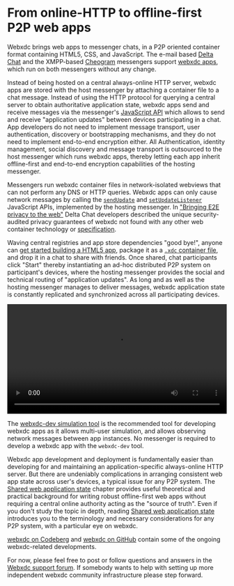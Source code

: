 # From online-HTTP to offline-first P2P web apps

Webxdc brings web apps to messenger chats,
in a P2P oriented container format
containing HTML5, CSS, and JavaScript.
The e-mail based [Delta Chat](https://delta.chat) 
and the XMPP-based [Cheogram](https://cheogram.com) messengers 
support [webxdc apps](https://webxdc.org/apps), which run on both messengers without any change. 

Instead of being hosted on a central always-online HTTP server, 
webxdc apps are stored with the host messenger by attaching a container file to a chat message. 
Instead of using the HTTP protocol for querying a central server to obtain authoritative application state,
webxdc apps send and receive messages via the messenger's [JavaScript API]
which allows to send and receive "application updates" between devices participating in a chat. 
App developers do not need to implement message transport, user authentication, 
discovery or bootstrapping mechanisms, and they do not need to implement end-to-end encryption either. 
All Authentication, identity management, social discovery and message transport 
is outsourced to the host messenger which runs webxdc apps,
thereby letting each app inherit offline-first and end-to-end encryption 
capabilities of the hosting messenger. 

Messengers run webxdc container files in network-isolated webviews that can not perform any DNS or HTTP queries.
Webxdc apps can only cause network messages by calling the [`sendUpdate`](./spec/sendUpdate.html)
and [`setUpdateListener`](./spec/setUpdateListener.html) JavaScript APIs,
implemented by the hosting messenger. 
In ["Bringing E2E privacy to the web"](https://delta.chat/en/2023-05-22-webxdc-security) 
Delta Chat developers described the unique security-audited privacy guarantees of webxdc 
not found with any other web container technology or [specification](./spec/index.html). 

Waving central registries and app store dependencies "good bye!", 
anyone can [get started building a HTML5 app](/get_started.html), 
package it as a [`.xdc` container file](./spec/index.html#webxdc-file-format), 
and drop it in a chat to share with friends. 
Once shared, chat participants click "Start" 
thereby instantiating an ad-hoc distributed P2P system on participant's devices,
where the hosting messenger provides the social and technical routing of "application updates". 
As long and as well as the hosting messenger manages to deliver messages, 
webxdc application state is constantly replicated and synchronized across all participating devices. 

<video controls style="width:560px; max-width: 100%;"><source src="https://webxdc.org/assets/just-web-apps.mp4" type="video/mp4"><a href="https://www.youtube.com/watch?v=I1K4pBvb2pI">watch "just web apps" on youtube</a></video>


The [webxdc-dev simulation tool](https://github.com/webxdc/webxdc-dev) is the recommended 
tool for developing webxdc apps as it allows multi-user simulation, 
and allows observing network messages between app instances. 
No messenger is required to develop a webxdc app with the `webxdc-dev` tool. 

Webxdc app development and deployment is fundamentally easier than 
developing for and maintaining an application-specific always-online HTTP server. 
But there are undeniably complications in arranging consistent web app state 
across user's devices, a typical issue for any P2P system. 
The [Shared web application state] chapter 
provides useful theoretical and practical background for writing robust offline-first web apps
without requiring a central online authority acting as the "source of truth". 
Even if you don't study the topic in depth, reading [Shared web application state] 
introduces you to the terminology and necessary considerations 
for any P2P system, with a particular eye on webxdc. 


[webxdc on Codeberg](https://codeberg.org/webxdc) and [webxdc on GitHub](https://github.com/webxdc) 
contain some of the ongoing webxdc-related developments.  

For now, please feel free to post or follow questions and answers 
in the [Webxdc support forum](https://support.delta.chat/c/webxdc/20). 
If somebody wants to help with setting up more independent 
webxdc community infrastructure please step forward. 

[Shared web application state]: /shared-state/index.html 
[JavaScript API]: /spec/index.html#webxdc-api
[Messenger implementation]: /spec/index.html#messenger-implementation
